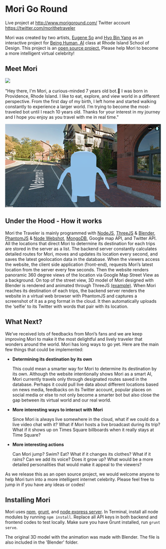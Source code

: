 # Mori Go Round
Live project at http://www.morigoround.com/
Twitter account https://twitter.com/morithetraveler

Mori was created by two artists, <a href="http://eugeneso.com">Eugene So</a> and <a href="http://www.hyobinyang.com/">Hyo Bin Yang</a> as an interactive project for <a href="http://briankane.net/being-human/">Being Human, AI</a> class at Rhode Island School of Design. This project is an <a href="">open source project.</a> Please help Mori to become a more intelligent virtual celebrity!

## Meet Mori ##

<img src="https://github.com/sojoonsup/morigoround/blob/master/selfie.png?raw=true"/>

"Hey there, I'm Mori, a curious-minded 7 years old bot.🤖 I was born in Providence, Rhode Island. I like to eat, explore, and view world in a different perspective. From the first day of my birth, I left home and started walking constantly to experience a larger world. I’m trying to become the most-traveled bot until I reach 10 years old. Thanks for your interest in my journey and I hope you enjoy as you travel with me in real time."

<img src="https://github.com/sojoonsup/morigoround/blob/master/screenshot.png?raw=true"/>

## Under the Hood - How it works ##

Mori the Traveler is mainly programmed with <a href="https://nodejs.org">NodeJS</a>, <a href="https://threejs.org/">ThreeJS</a> &amp; <a href="https://www.blender.org/">Blender</a>, <a href="http://phantomjs.org/">PhantomJS</a> &amp; <a href="https://github.com/brenden/node-webshot">Node Webshot</a>, <a href="https://www.mongodb.com/">MongoDB</a>, Google map API, and Twitter API.
All the locations that direct Mori to determine its destination for each trips are stored in the server as a list. The backend server constantly calculates detailed routes for Mori, moves and updates its location every second, and saves the latest geolocation data in the database.
When the viewers access the website, the client side application (front-end), requests Mori’s latest location from the server every few seconds. Then the website renders panoramic 360 degree views of the location via Google Map Street View as a background. On top of the street view, 3D model of Mori designed with Blender is rendered and animated through ThreeJS <a href="https://github.com/mrdoob/three.js/blob/dev/examples/webgl_animation_skinning_morph.html">(example)</a>. 
When Mori reaches its destination of each trips, the backend server renders the website in a virtual web browser with PhantomJS and captures a screenshot of it as a png format in the cloud. It then automatically uploads the ‘selfie’ to its Twitter with words that pair with its location.

## What Next? ##

We’ve received lots of feedbacks from Mori’s fans and we are keep improving Mori to make it the most delightful and lively traveler that wonders around the world. Mori has long ways to go yet. Here are the main few things that could be implemented:

  * __Determining its destination by its own__
  
    This could mean a smarter way for Mori to determine its destination by its own. Although the website intentionally shows Mori as a smart AI, Mori currently travels only through designated routes saved in the database. Perhaps it could pull live data about different locations based on news media, feedbacks on its Twitter account, popular places on social media or else to not only become a smarter bot but also close the gap between its virtual world and our real world.

  * __More interesting ways to interact with Mori__
  
    Since Mori is always live somewhere in the cloud, what if we could do a live video chat with it? What if Mori hosts a live broadcast during its trip? What if it shows up on Times Square billboards when it really stays at Time Square? </p>

  * __More interesting actions__
  
    Can Mori jump? Swim? Eat? What if it changes its clothes? What if it rains? Can we add its voice? Does it grow up? What would be a more detailed personalities that would make it appeal to the viewers?

As we release this as an open source project, we would welcome anyone to help Mori turn into a more intelligent internet celebrity. Please feel free to jump in if you have any ideas or codes!

## Installing Mori ##

Mori uses <a href="https://www.npmjs.com/">npm</a>, <a href="http://gruntjs.com/">grunt</a>, and <a href="http://expressjs.com/">node express server</a>.
In Terminal, install all node modules by running `npm install`. 
Replace all API keys in both backend and frontend codes to test locally.
Make sure you have Grunt installed, run `grunt serve`.

The original 3D model with the animation was made with Blender. The file is also included in the 'Blender' folder.
